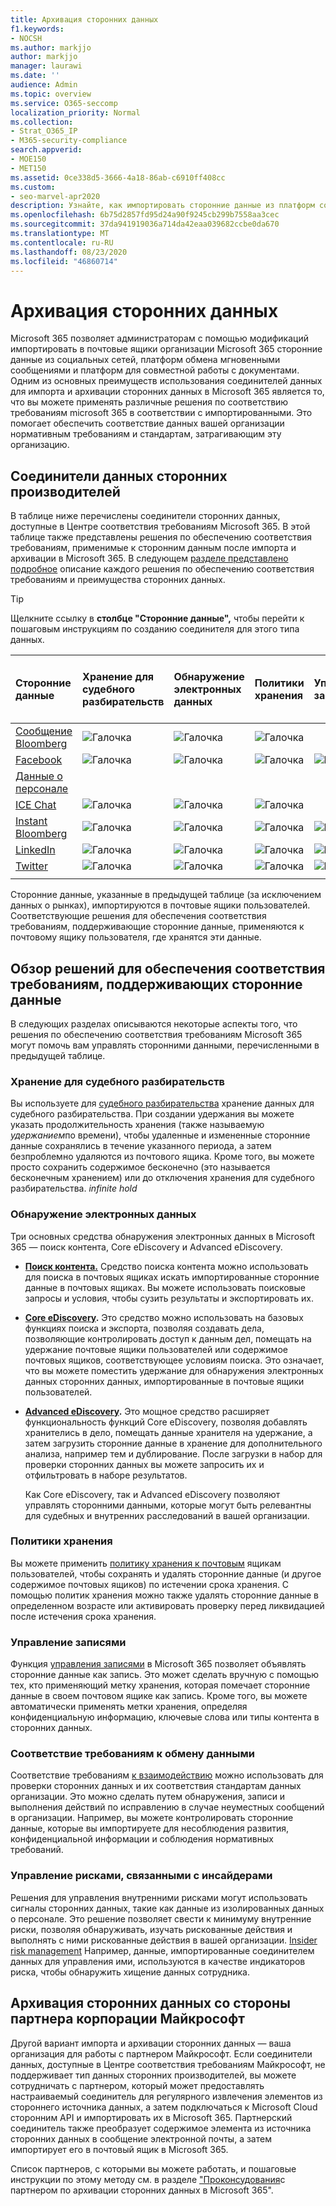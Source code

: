 ```yaml
---
title: Архивация сторонних данных
f1.keywords:
- NOCSH
ms.author: markjjo
author: markjjo
manager: laurawi
ms.date: ''
audience: Admin
ms.topic: overview
ms.service: O365-seccomp
localization_priority: Normal
ms.collection:
- Strat_O365_IP
- M365-security-compliance
search.appverid:
- MOE150
- MET150
ms.assetid: 0ce338d5-3666-4a18-86ab-c6910ff408cc
ms.custom:
- seo-marvel-apr2020
description: Узнайте, как импортировать сторонние данные из платформ социальных сетей, платформ обмена мгновенными сообщениями и платформ для совместной работы с документами в почтовые ящики Microsoft 365.
ms.openlocfilehash: 6b75d2857fd95d24a90f9245cb299b7558aa3cec
ms.sourcegitcommit: 37da941919036a714da42eaa039682ccbe0da670
ms.translationtype: MT
ms.contentlocale: ru-RU
ms.lasthandoff: 08/23/2020
ms.locfileid: "46860714"
---
```

# <a name="archive-third-party-data"></a>Архивация сторонних данных

Microsoft 365 позволяет администраторам с помощью модификаций импортировать в почтовые ящики организации Microsoft 365 сторонние данные из социальных сетей, платформ обмена мгновенными сообщениями и платформ для совместной работы с документами. Одним из основных преимуществ использования соединителей данных для импорта и архивации сторонних данных в Microsoft 365 является то, что вы можете применять различные решения по соответствию требованиям microsoft 365 в соответствии с импортированными. Это помогает обеспечить соответствие данных вашей организации нормативным требованиям и стандартам, затрагивающим эту организацию.

## <a name="third-party-data-connectors"></a>Соединители данных сторонних производителей

В таблице ниже перечислены соединители сторонних данных, доступные в Центре соответствия требованиям Microsoft 365. В этой таблице также представлены решения по обеспечению соответствия требованиям, применимые к сторонним данным после импорта и архивации в Microsoft 365. В следующем [разделе представлено подробное](#overview-of-compliance-solutions-that-support-third-party-data) описание каждого решения по обеспечению соответствия требованиям и преимущества сторонних данных.

> [!TIP]
> Щелкните ссылку в **столбце "Сторонние данные",** чтобы перейти к пошаговым инструкциям по созданию соединителя для этого типа данных.

|Сторонние данные  |Хранение для судебного разбирательств|Обнаружение электронных данных  |Политики хранения  |Управление записями  |Соответствие требованиям к обмену данными  |Управление рисками, связанными с инсайдерами  |
|:---------|:---------|:---------|:---------|:---------|:---------|:---------|
|[Сообщение Bloomberg](archive-bloomberg-message-data.md)     |![Галочка](../media/f3b4c351-17d9-42d9-8540-e48e01779b31.png)|![Галочка](../media/f3b4c351-17d9-42d9-8540-e48e01779b31.png)|![Галочка](../media/f3b4c351-17d9-42d9-8540-e48e01779b31.png)||![Галочка](../media/f3b4c351-17d9-42d9-8540-e48e01779b31.png)||
|[Facebook](archive-facebook-data-with-sample-connector.md)     |![Галочка](../media/f3b4c351-17d9-42d9-8540-e48e01779b31.png)|![Галочка](../media/f3b4c351-17d9-42d9-8540-e48e01779b31.png)|![Галочка](../media/f3b4c351-17d9-42d9-8540-e48e01779b31.png)|![Галочка](../media/f3b4c351-17d9-42d9-8540-e48e01779b31.png)|||
|[Данные о персонале](import-hr-data.md) ||||||![Галочка](../media/f3b4c351-17d9-42d9-8540-e48e01779b31.png)|
|[ICE Chat](archive-icechat-data.md)     |![Галочка](../media/f3b4c351-17d9-42d9-8540-e48e01779b31.png)|![Галочка](../media/f3b4c351-17d9-42d9-8540-e48e01779b31.png)|![Галочка](../media/f3b4c351-17d9-42d9-8540-e48e01779b31.png)||![Галочка](../media/f3b4c351-17d9-42d9-8540-e48e01779b31.png)||
|[Instant Bloomberg](archive-instant-bloomberg-data.md)|![Галочка](../media/f3b4c351-17d9-42d9-8540-e48e01779b31.png)|![Галочка](../media/f3b4c351-17d9-42d9-8540-e48e01779b31.png)|![Галочка](../media/f3b4c351-17d9-42d9-8540-e48e01779b31.png)|![Галочка](../media/f3b4c351-17d9-42d9-8540-e48e01779b31.png)|![Галочка](../media/f3b4c351-17d9-42d9-8540-e48e01779b31.png)||
|[LinkedIn](archive-linkedin-data.md)   |![Галочка](../media/f3b4c351-17d9-42d9-8540-e48e01779b31.png)|![Галочка](../media/f3b4c351-17d9-42d9-8540-e48e01779b31.png)|![Галочка](../media/f3b4c351-17d9-42d9-8540-e48e01779b31.png)|![Галочка](../media/f3b4c351-17d9-42d9-8540-e48e01779b31.png)|||
|[Twitter](archive-twitter-data-with-sample-connector.md)     |![Галочка](../media/f3b4c351-17d9-42d9-8540-e48e01779b31.png)|![Галочка](../media/f3b4c351-17d9-42d9-8540-e48e01779b31.png)|![Галочка](../media/f3b4c351-17d9-42d9-8540-e48e01779b31.png)|![Галочка](../media/f3b4c351-17d9-42d9-8540-e48e01779b31.png)|||
||||||||

Сторонние данные, указанные в предыдущей таблице (за исключением данных о рынках), импортируются в почтовые ящики пользователей. Соответствующие решения для обеспечения соответствия требованиям, поддерживающие сторонние данные, применяются к почтовому ящику пользователя, где хранятся эти данные.

## <a name="overview-of-compliance-solutions-that-support-third-party-data"></a>Обзор решений для обеспечения соответствия требованиям, поддерживающих сторонние данные

В следующих разделах описываются некоторые аспекты того, что решения по обеспечению соответствия требованиям Microsoft 365 могут помочь вам управлять сторонними данными, перечисленными в предыдущей таблице.

### <a name="litigation-hold"></a>Хранение для судебного разбирательств

Вы используете для [судебного разбирательства](create-a-litigation-hold.md) хранение данных для судебного разбирательства. При создании удержания вы можете указать продолжительность хранения (также называемую *удержанием*по времени), чтобы удаленные и измененные сторонние данные сохранялись в течение указанного периода, а затем безпроблемно удаляются из почтового ящика. Кроме того, вы можете просто сохранить содержимое бесконечно (это называется бесконечным хранением) или до отключения хранения для судебного разбирательства. *infinite hold*

### <a name="ediscovery"></a>Обнаружение электронных данных

Три основных средства обнаружения электронных данных в Microsoft 365 — поиск контента, Core eDiscovery и Advanced eDiscovery.

- **[Поиск контента.](content-search.md)** Средство поиска контента можно использовать для поиска в почтовых ящиках искать импортированные сторонние данные в почтовых ящиках. Вы можете использовать поисковые запросы и условия, чтобы сузить результаты и экспортировать их.

- **[Core eDiscovery](get-started-core-ediscovery.md).** Это средство можно использовать на базовых функциях поиска и экспорта, позволяя создавать дела, позволяющие контролировать доступ к данным дел, помещать на удержание почтовые ящики пользователей или содержимое почтовых ящиков, соответствующее условиям поиска. Это означает, что вы можете поместить удержание для обнаружения электронных данных сторонних данных, импортированные в почтовые ящики пользователей.

- **[Advanced eDiscovery](overview-ediscovery-20.md).** Это мощное средство расширяет функциональность функций Core eDiscovery, позволяя добавлять хранителись в дело, помещать данные хранителя на удержание, а затем загрузить сторонние данные в хранение для дополнительного анализа, например тем и дублирование. После загрузки в набор для проверки сторонних данных вы можете запросить их и отфильтровать в наборе результатов.

   Как Core eDiscovery, так и Advanced eDiscovery позволяют управлять сторонними данными, которые могут быть релевантны для судебных и внутренних расследований в вашей организации.

### <a name="retention-policies"></a>Политики хранения

Вы можете применить [политику хранения к почтовым](retention.md) ящикам пользователей, чтобы сохранять и удалять сторонние данные (и другое содержимое почтовых ящиков) по истечении срока хранения. С помощью политик хранения можно также удалять сторонние данные в определенном возрасте или активировать проверку перед ликвидацией после истечения срока хранения.

### <a name="records-management"></a>Управление записями

Функция [управления записями](records-management.md) в Microsoft 365 позволяет объявлять сторонние данные как запись. Это может сделать вручную с помощью тех, кто применяющий метку хранения, которая помечает сторонние данные в своем почтовом ящике как запись. Кроме того, вы можете автоматически применять метки хранения, определяя конфиденциальную информацию, ключевые слова или типы контента в сторонних данных.

### <a name="communication-compliance"></a>Соответствие требованиям к обмену данными

Соответствие требованиям [к взаимодействию](communication-compliance.md) можно использовать для проверки сторонних данных и их соответствия стандартам данных организации. Это можно сделать путем обнаружения, записи и выполнения действий по исправлению в случае неуместных сообщений в организации. Например, вы можете контролировать сторонние данные, которые вы импортируете для несоблюдения развития, конфиденциальной информации и соблюдения нормативных требований.

### <a name="insider-risk-management"></a>Управление рисками, связанными с инсайдерами

Решения для управления внутренними рисками могут использовать сигналы сторонних данных, такие как данные из изолированных данных о персонале. Это решение позволяет свести к минимуму внутренние риски, позволяя обнаруживать, изучать рискованные действия и выполнять с ними рискованные действия в вашей организации. [Insider risk management](insider-risk-management.md) Например, данные, импортированные соединителем данных для управления ими, используются в качестве индикаторов риска, чтобы обнаружить хищение данных сотрудника.

## <a name="working-with-a-microsoft-partner-to-archive-third-party-data"></a>Архивация сторонних данных со стороны партнера корпорации Майкрософт

Другой вариант импорта и архивации сторонних данных — ваша организация для работы с партнером Майкрософт. Если соединители данных, доступные в Центре соответствия требованиям Майкрософт, не поддерживает тип данных сторонних производителей, вы можете сотрудничать с партнером, который может предоставлять настраиваемый соединитель для регулярного извлечения элементов из стороннего источника данных, а затем подключаться к Microsoft Cloud сторонним API и импортировать их в Microsoft 365. Партнерский соединитель также преобразует содержимое элемента из источника сторонних данных в сообщение электронной почты, а затем импортирует его в почтовый ящик в Microsoft 365.

Список партнеров, с которыми вы можете работать, и пошаговые инструкции по этому методу см. в разделе ["Проконсудования](work-with-partner-to-archive-third-party-data.md)с партнером по архивации сторонних данных в Microsoft 365".
